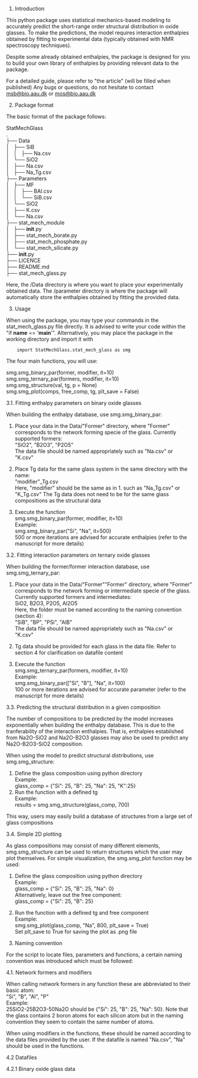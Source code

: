 1. Introduction

This python package uses statistical mechanics-based modeling
to accurately predict the short-range order structural distribution
in oxide glasses. To make the predictions, the model requires interaction
enthalpies obtained by fitting to experimental data (typically obtained with
NMR spectroscopy techniques).

Despite some already obtained enthalpies, the package is designed for you to
build your own library of enthalpies by providing relevant data to the package.

For a detailed guide, please refer to "the article" (will be filled when published)
Any bugs or questions, do not hesitate to contact msb@bio.aau.dk or mos@bio.aau.dk

2. Package format

The basic format of the package follows:

StatMechGlass  
  .  
  ├── Data  
  │   ├── SiB  
  │   │   ├── Na.csv  
  │   └── SiO2  
  │       ├── Na.csv  
  │       ├── Na_Tg.csv  
  ├── Parameters  
  │   ├── MF  
  │   │   ├── BAl.csv  
  │   │   └── SiB.csv  
  │   └── SiO2  
  │       ├── K.csv  
  │       └── Na.csv  
  ├── stat_mech_module  
  │   ├── __init__.py  
  │   ├── stat_mech_borate.py  
  │   ├── stat_mech_phosphate.py  
  │   └── stat_mech_silicate.py  
  ├── __init__.py  
  ├── LICENCE  
  ├── README.md  
  ├── stat_mech_glass.py  

Here, the /Data directory is where you want to place your experimentally
obtained data. The /parameter directory is where the package will automatically
store the enthalpies obtained by fitting the provided data.

3. Usage

When using the package, you may type your commands in the stat_mech_glass.py
file directly. It is advised to write your code within the "if __name__ == '__main__'".
Alternatively, you may place the package in the working directory and import it with

        import StatMechGlass.stat_mech_glass as smg

The four main functions, you will use:

  smg.smg_binary_par(former, modifier, it=10)  
  smg.smg_ternary_par(formers, modifier, it=10)  
  smg.smg_structure(val, tg, p = None)  
  smg.smg_plot(comps, free_comp, tg, plt_save = False)  

3.1. Fitting enthalpy parameters on binary oxide glasses

When building the enthalpy database, use smg.smg_binary_par:

  1.  Place your data in the Data/"Former" directory, where "Former" corresponds
      to the network forming specie of the glass. Currently supported formers:  
          "SiO2", "B2O3", "P2O5"  
      The data file should be named appropriately such as "Na.csv" or "K.csv"

  2.  Place Tg data for the same glass system in the same directory with the name:  
          "modifier"_Tg.csv  
      Here, "modifier" should be the same as in 1. such as "Na_Tg.csv" or "K_Tg.csv"
      The Tg data does not need to be for the same glass compositions as the
      structural data

  3.  Execute the function  
          smg.smg_binary_par(former, modifier, it=10)  
      Example:  
          smg.smg_binary_par("Si", "Na", it=500)  
      500 or more iterations are advised for accurate enthalpies (refer to the
      manuscript for more details)

3.2. Fitting interaction parameters on ternary oxide glasses

When building the former/former interaction database, use smg.smg_ternary_par:

  1.  Place your data in the Data/"Former""Former" directory, where "Former"
      corresponds to the network forming or intermediate specie of the glass.
      Currently supported formers and intermediates:  
          SiO2, B2O3, P2O5, Al2O5  
      Here, the folder must be named according to the naming convention (section 4):  
          "SiB", "BP", "PSi", "AlB"  
      The data file should be named appropriately such as "Na.csv" or "K.csv"

  2.  Tg data should be provided for each glass in the data file.
      Refer to section 4 for clarification on datafile content

  3.  Execute the function  
          smg.smg_ternary_par(formers, modifier, it=10)  
      Example:  
          smg.smg_binary_par(["Si", "B"], "Na", it=100)  
      100 or more iterations are advised for accurate parameter (refer to the
      manuscript for more details)

3.3. Predicting the structural distribution in a given composition

The number of compositions to be predicted by the model increases exponentially
when building the enthalpy database. This is due to the tranferability of the
interaction enthalpies. That is, enthalpies established from Na2O-SiO2 and Na2O-B2O3
glasses may also be used to predict any Na2O-B2O3-SiO2 composition.  

When using the model to predict structural distributions, use smg.smg_structure:

  1.  Define the glass composition using python directory  
      Example:  
          glass_comp = {"Si": 25, "B": 25, "Na": 25, "K":25}  
  2.  Run the function with a defined tg  
      Example:  
          results = smg.smg_structure(glass_comp, 700)

This way, users may easily build a database of structures from a large set of
glass compositions

3.4. Simple 2D plotting

As glass compositions may consist of many different elements, smg.smg_structure
can be used to return structures which the user may plot themselves. For simple
visualization, the smg.smg_plot function may be used:

  1.  Define the glass composition using python directory  
      Example:  
          glass_comp = {"Si": 25, "B": 25, "Na": 0}  
      Alternatively, leave out the free component:  
          glass_comp = {"Si": 25, "B": 25}  
  2.  Run the function with a defined tg and free component  
      Example:  
          smg.smg_plot(glass_comp, "Na", 800, plt_save = True)  
      Set plt_save to True for saving the plot as .png file

4. Naming convention

For the script to locate files, parameters and functions, a certain naming
convention was introduced which must be followed:

4.1. Network formers and modifiers

When calling network formers in any function these are abbreviated to their
basic atom:  
"Si", "B", "Al", "P"  
Example:  
25SiO2-25B2O3-50Na2O should be {"Si": 25, "B": 25, "Na": 50}. Note that the
glass contains 2 boron atoms for each silicon atom but in the naming convention
they seem to contain the same number of atoms.

When using modifiers in the functions, these should be named according to the data
files provided by the user. If the datafile is named "Na.csv", "Na" should be used
in the functions.

4.2 Datafiles

4.2.1 Binary oxide glass data
